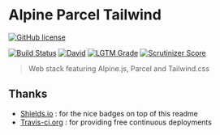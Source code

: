 # Alpine Parcel Tailwind

[![GitHub license](https://img.shields.io/github/license/shuunen/alpine-parcel-tailwind.svg?color=informational)](https://github.com/Shuunen/alpine-parcel-tailwind/blob/master/LICENSE)

[![Build Status](https://travis-ci.org/Shuunen/alpine-parcel-tailwind.svg?branch=master)](https://travis-ci.org/Shuunen/alpine-parcel-tailwind)
[![David](https://img.shields.io/david/shuunen/alpine-parcel-tailwind.svg)](https://david-dm.org/shuunen/alpine-parcel-tailwind)
[![LGTM Grade](https://img.shields.io/lgtm/grade/javascript/github/Shuunen/alpine-parcel-tailwind.svg)](https://lgtm.com/projects/g/Shuunen/alpine-parcel-tailwind)
[![Scrutinizer Score](https://scrutinizer-ci.com/g/Shuunen/alpine-parcel-tailwind/badges/quality-score.png?b=master)](https://scrutinizer-ci.com/g/Shuunen/alpine-parcel-tailwind)

> Web stack featuring Alpine.js, Parcel and Tailwind.css

## Thanks

- [Shields.io](https://shields.io) : for the nice badges on top of this readme
- [Travis-ci.org](https://travis-ci.org) : for providing free continuous deployments
